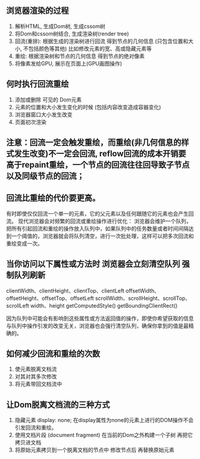 ## 浏览器渲染的过程
1. 解析HTML, 生成Dom树, 生成cssom树
2. 将Dom和cssom树结合, 生成渲染树(render tree)
3. 回流(重排): 根据生成的渲染树进行回流 得到节点的几何信息 (只包含位置和大小, 不包括颜色等其他) 比如修改元素的宽、高或隐藏元素等
4. 重绘: 根据渲染树和节点的几何信息 得到节点的绝对像素
5. 将像素发给GPU, 展示在页面上(GPU画图操作)

## 何时执行回流重绘
1. 添加或删除 可见的 Dom元素
2. 元素的位置和大小发生变化的时候 (包括内容改变造成容器变化)
3. 浏览器窗口大小发生改变
4. 页面初次渲染

## 注意：回流一定会触发重绘，而重绘(非几何信息的样式发生改变)不一定会回流, reflow回流的成本开销要高于repaint重绘，一个节点的回流往往回导致子节点以及同级节点的回流；

## 回流比重绘的代价要更高。
有时即使仅仅回流一个单一的元素，它的父元素以及任何跟随它的元素也会产生回流。
现代浏览器会对频繁的回流或重绘操作进行优化：
浏览器会维护一个队列，把所有引起回流和重绘的操作放入队列中，如果队列中的任务数量或者时间间隔达到一个阈值的，浏览器就会将队列清空，进行一次批处理，这样可以把多次回流和重绘变成一次。

## 当你访问以下属性或方法时 浏览器会立刻清空队列 强制队列刷新
clientWidth、clientHeight、clientTop、clientLeft
offsetWidth、offsetHeight、offsetTop、offsetLeft
scrollWidth、scrollHeight、scrollTop、scrollLeft
width、height
getComputedStyle()
getBoundingClientRect()

因为队列中可能会有影响到这些属性或方法返回值的操作，即使你希望获取的信息与队列中操作引发的改变无关，浏览器也会强行清空队列，确保你拿到的值是最精确的。

## 如何减少回流和重绘的次数
1. 使元素脱离文档流
2. 对其对其多次修改
3. 将元素带回文档流中

## 让Dom脱离文档流的三种方式
1. 隐藏元素 display: none; 在display属性为none的元素上进行的DOM操作不会引发回流和重绘。
2. 使用文档片段 (document fragment) 在当前的Dom之外构建一个子树 再把它拷贝进文档
3. 将原始元素拷贝到一个脱离文档的节点中 修改节点后 再替换原始元素